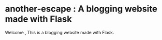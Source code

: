 # another-escape : A blogging website made with Flask
Welcome , This is a blogging website made with Flask.



